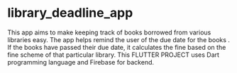 # library_deadline_app
This app aims to make keeping track of books borrowed from various libraries easy. The app helps remind the user of the due date for the books . If the books have passed their due date, it calculates the fine based on the fine scheme of that particular library. This FLUTTER PROJECT uses Dart programming language and Firebase for backend. 

